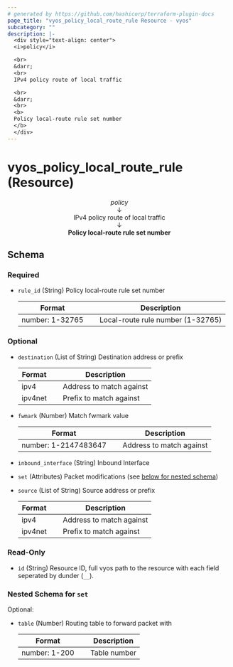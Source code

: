 ```yaml
---
# generated by https://github.com/hashicorp/terraform-plugin-docs
page_title: "vyos_policy_local_route_rule Resource - vyos"
subcategory: ""
description: |-
  <div style="text-align: center">
  <i>policy</i>

  <br>
  &darr;
  <br>
  IPv4 policy route of local traffic

  <br>
  &darr;
  <br>
  <b>
  Policy local-route rule set number
  </b>
  </div>
---
```


# vyos_policy_local_route_rule (Resource)

<div style="text-align: center">
<i>policy</i>

<br>
&darr;
<br>
IPv4 policy route of local traffic

<br>
&darr;
<br>
<b>
Policy local-route rule set number
</b>
</div>



<!-- schema generated by tfplugindocs -->
## Schema

### Required

- `rule_id` (String) Policy local-route rule set number

    |  Format &emsp; | Description  |
    |----------|---------------|
    |  number: 1-32765  &emsp; |  Local-route rule number (1-32765)  |

### Optional

- `destination` (List of String) Destination address or prefix

    |  Format &emsp; | Description  |
    |----------|---------------|
    |  ipv4  &emsp; |  Address to match against  |
    |  ipv4net  &emsp; |  Prefix to match against  |
- `fwmark` (Number) Match fwmark value

    |  Format &emsp; | Description  |
    |----------|---------------|
    |  number: 1-2147483647  &emsp; |  Address to match against  |
- `inbound_interface` (String) Inbound Interface
- `set` (Attributes) Packet modifications (see [below for nested schema](#nestedatt--set))
- `source` (List of String) Source address or prefix

    |  Format &emsp; | Description  |
    |----------|---------------|
    |  ipv4  &emsp; |  Address to match against  |
    |  ipv4net  &emsp; |  Prefix to match against  |

### Read-Only

- `id` (String) Resource ID, full vyos path to the resource with each field seperated by dunder (`__`).

<a id="nestedatt--set"></a>
### Nested Schema for `set`

Optional:

- `table` (Number) Routing table to forward packet with

    |  Format &emsp; | Description  |
    |----------|---------------|
    |  number: 1-200  &emsp; |  Table number  |
